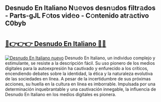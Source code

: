 ## Desnudo En Italiano N𝚞𝚎vos desn𝚞dos filtr𝚊dos - Parts-gJL F𝚘tos vid𝚎o - C𝚘ntenido atr𝚊ctivo C0byb

# <h2><a href="http://mb0082s.tromn.icu/?c=Desnudo+En+Italiano">🔗👉👉👉 Desnudo En Italiano 🔗🔗</a></h2>

[![Desnudo En Italiano nuevo](https://i.imgur.com/pEAQMta.gif)](http://mb0082s.tromn.icu/?c=Desnudo+En+Italiano)
Desnudo En Italiano, un individuo complejo y estimulante, se resiste a la descripción fácil. Su uso pionero de los medios digitales para la autoexpresión ha cautivado y enfurecido a los críticos, encendiendo debates sobre la identidad, la ética y la naturaleza evolutiva de las sociedades en línea. A pesar de la incertidumbre de sus próximas acciones, su huella en la cultura en línea es imborrable. Impulsada por una determinación inquebrantable y una cautivación innegable, la influencia de Desnudo En Italiano en los medios digitales es pionera.
